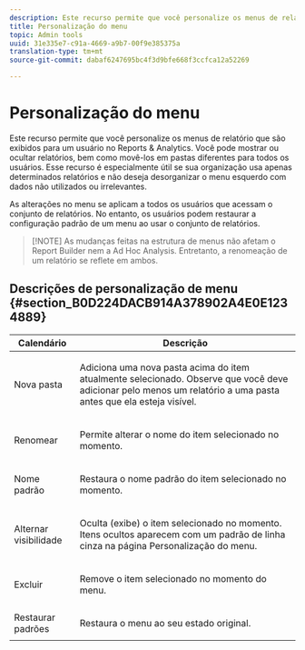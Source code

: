 ```yaml
---
description: Este recurso permite que você personalize os menus de relatório que são exibidos para um usuário no Reports & Analytics. Você pode mostrar ou ocultar relatórios, bem como movê-los em pastas diferentes para todos os usuários. Esse recurso é especialmente útil se sua organização usa apenas determinados relatórios e não deseja desorganizar o menu esquerdo com dados não utilizados ou irrelevantes.
title: Personalização do menu
topic: Admin tools
uuid: 31e335e7-c91a-4669-a9b7-00f9e385375a
translation-type: tm+mt
source-git-commit: dabaf6247695bc4f3d9bfe668f3ccfca12a52269

---
```



# Personalização do menu

Este recurso permite que você personalize os menus de relatório que são exibidos para um usuário no Reports &amp; Analytics. Você pode mostrar ou ocultar relatórios, bem como movê-los em pastas diferentes para todos os usuários. Esse recurso é especialmente útil se sua organização usa apenas determinados relatórios e não deseja desorganizar o menu esquerdo com dados não utilizados ou irrelevantes.

As alterações no menu se aplicam a todos os usuários que acessam o conjunto de relatórios. No entanto, os usuários podem restaurar a configuração padrão de um menu ao usar o conjunto de relatórios.

>[!NOTE] As mudanças feitas na estrutura de menus não afetam o Report Builder nem a Ad Hoc Analysis. Entretanto, a renomeação de um relatório se reflete em ambos.

## Descrições de personalização de menu {#section_B0D224DACB914A378902A4E0E1234889}

<table id="table_E609632569EB499184E56618C2CEF742"> 
 <thead> 
  <tr> 
   <th colname="col1" class="entry"> Calendário </th> 
   <th colname="col2" class="entry"> Descrição </th> 
  </tr> 
 </thead>
 <tbody> 
  <tr> 
   <td colname="col1"> <span class="wintitle"> Nova pasta</span> </td> 
   <td colname="col2"> <p> Adiciona uma nova pasta acima do item atualmente selecionado. Observe que você deve adicionar pelo menos um relatório a uma pasta antes que ela esteja visível. </p> </td> 
  </tr> 
  <tr> 
   <td colname="col1"> <span class="wintitle"> Renomear</span> </td> 
   <td colname="col2"> <p> Permite alterar o nome do item selecionado no momento. </p> </td> 
  </tr> 
  <tr> 
   <td colname="col1"> <span class="wintitle"> Nome padrão</span> </td> 
   <td colname="col2"> <p> Restaura o nome padrão do item selecionado no momento. </p> </td> 
  </tr> 
  <tr> 
   <td colname="col1"> <span class="wintitle"> Alternar visibilidade</span> </td> 
   <td colname="col2"> <p> Oculta (exibe) o item selecionado no momento. Itens ocultos aparecem com um padrão de linha cinza na página Personalização do menu. </p> </td> 
  </tr> 
  <tr> 
   <td colname="col1"> <span class="wintitle"> Excluir</span> </td> 
   <td colname="col2"> <p> Remove o item selecionado no momento do menu. </p> </td> 
  </tr> 
  <tr> 
   <td colname="col1"> <span class="wintitle"> Restaurar padrões</span> </td> 
   <td colname="col2"> <p> Restaura o menu ao seu estado original. </p> </td> 
  </tr> 
 </tbody> 
</table>


